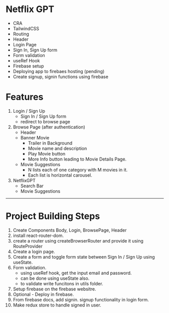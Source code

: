 # Netflix GPT

- CRA
- TailwindCSS
- Routing
- Header
- Login Page
- Sign In, Sign Up form
- Form validation
- useRef Hook
- Firebase setup
- Deploying app to firebaes hosting (pending)
- Create signup, signin functions using firebase

# Features

1. Login / Sign Up
   - Sign In / Sign Up form
   - redirect to browse page
2. Browse Page (after authentication)
   - Header
   - Banner Movie
     - Trailer in Background
     - Movie name and description
     - Play Movie button
     - More Info button leading to Movie Details Page.
   - Movie Suggestions
     - N lists each of one category with M movies in it.
     - Each list is horizontal carousel.
3. NetflixGPT
   - Search Bar
   - Movie Suggestions

---

# Project Building Steps

1. Create Components Body, Login, BrowsePage, Header
2. install react-router-dom.
3. create a router using createBrowserRouter and provide it using RouteProvider
4. Create a login page.
5. Create a form and toggle form state between Sign In / Sign Up using useState.
6. Form validation.
   - using useRef hook, get the input email and password.
   - can be done using useState also.
   - to validate write funcitons in utils folder.
7. Setup firebase on the firebase websitre.
8. Optional - Deploy in firebase.
9. From firebase docs, add signin. signup functionality in login form.
10. Make redux store to handle signed in user.
